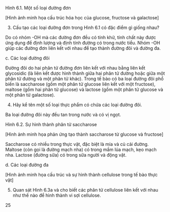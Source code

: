 Hình 6.1. Một số loại đường đơn

[Hình ảnh minh họa cấu trúc hóa học của glucose, fructose và galactose]

3. Cấu tạo các loại đường đơn trong Hình 6.1 có đặc điểm gì giống nhau?

Do có nhóm -OH mà các đường đơn đều có tính khử, tính chất này được ứng dụng để định lượng và định tính đường có trong nước tiểu. Nhóm -OH giúp các đường đơn liên kết với nhau để tạo thành đường đôi và đường đa.

c. Các loại đường đôi

Đường đôi do hai phân tử đường đơn liên kết với nhau bằng liên kết glycosidic (là liên kết được hình thành giữa hai phân tử đường hoặc giữa một phân tử đường và một phân tử khác). Trong tế bào có ba loại đường đôi phổ biến là saccharose (gồm một phân tử glucose liên kết với một fructose), maltose (gồm hai phân tử glucose) và lactose (gồm một phân tử glucose và một phân tử galactose).

4. Hãy kể tên một số loại thực phẩm có chứa các loại đường đôi.

Ba loại đường đôi này đều tan trong nước và có vị ngọt.

Hình 6.2. Sự hình thành phân tử saccharose

[Hình ảnh minh họa phản ứng tạo thành saccharose từ glucose và fructose]

Saccharose có nhiều trong thực vật, đặc biệt là mía và củ cải đường. Maltose (còn gọi là đường mạch nha) có trong mầm lúa mạch, kẹo mạch nha. Lactose (đường sữa) có trong sữa người và động vật.

d. Các loại đường đa

[Hình ảnh minh họa cấu trúc và sự hình thành cellulose trong tế bào thực vật]

5. Quan sát Hình 6.3a và cho biết các phân tử cellulose liên kết với nhau như thế nào để hình thành vi sợi cellulose.

25